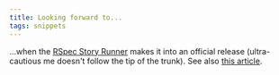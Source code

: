 ```yaml
---
title: Looking forward to...
tags: snippets
---
```


...when the [RSpec Story Runner](http://evang.eli.st/blog/2007/9/1/user-stories-with-rspec-s-story-runner) makes it into an official release (ultra-cautious me doesn't follow the tip of the trunk). See also [this article](http://dannorth.net/2007/06/introducing-rbehave).
